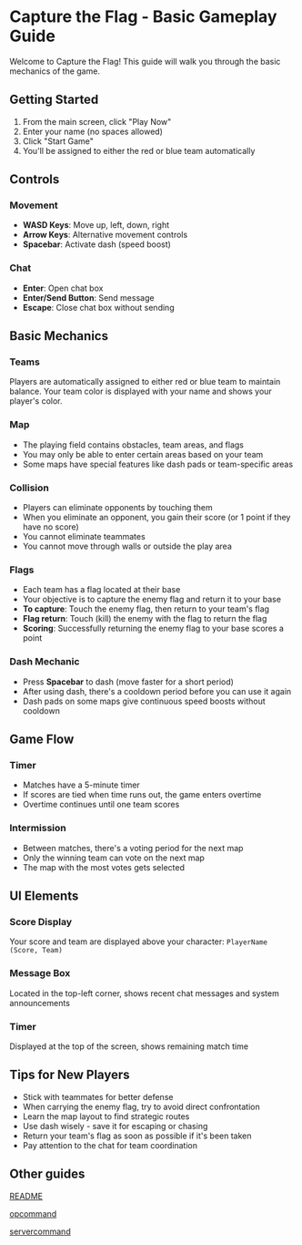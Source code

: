 # Capture the Flag - Basic Gameplay Guide

Welcome to Capture the Flag! This guide will walk you through the basic mechanics of the game.

## Getting Started

1. From the main screen, click "Play Now"
2. Enter your name (no spaces allowed)
3. Click "Start Game"
4. You'll be assigned to either the red or blue team automatically

## Controls

### Movement
- **WASD Keys**: Move up, left, down, right
- **Arrow Keys**: Alternative movement controls
- **Spacebar**: Activate dash (speed boost)

### Chat
- **Enter**: Open chat box
- **Enter/Send Button**: Send message
- **Escape**: Close chat box without sending

## Basic Mechanics

### Teams
Players are automatically assigned to either red or blue team to maintain balance. Your team color is displayed with your name and shows your player's color.

### Map
- The playing field contains obstacles, team areas, and flags
- You may only be able to enter certain areas based on your team
- Some maps have special features like dash pads or team-specific areas

### Collision
- Players can eliminate opponents by touching them
- When you eliminate an opponent, you gain their score (or 1 point if they have no score)
- You cannot eliminate teammates
- You cannot move through walls or outside the play area

### Flags
- Each team has a flag located at their base
- Your objective is to capture the enemy flag and return it to your base
- **To capture**: Touch the enemy flag, then return to your team's flag
- **Flag return**: Touch (kill) the enemy with the flag to return the flag
- **Scoring**: Successfully returning the enemy flag to your base scores a point

### Dash Mechanic
- Press **Spacebar** to dash (move faster for a short period)
- After using dash, there's a cooldown period before you can use it again
- Dash pads on some maps give continuous speed boosts without cooldown

## Game Flow

### Timer
- Matches have a 5-minute timer
- If scores are tied when time runs out, the game enters overtime
- Overtime continues until one team scores

### Intermission
- Between matches, there's a voting period for the next map
- Only the winning team can vote on the next map
- The map with the most votes gets selected

## UI Elements

### Score Display
Your score and team are displayed above your character: `PlayerName (Score, Team)`

### Message Box
Located in the top-left corner, shows recent chat messages and system announcements

### Timer
Displayed at the top of the screen, shows remaining match time

## Tips for New Players

- Stick with teammates for better defense
- When carrying the enemy flag, try to avoid direct confrontation
- Learn the map layout to find strategic routes
- Use dash wisely - save it for escaping or chasing
- Return your team's flag as soon as possible if it's been taken
- Pay attention to the chat for team coordination

## Other guides
[README](../README.md)

[opcommand](./opcommand.md)

[servercommand](./servercommand.md)
